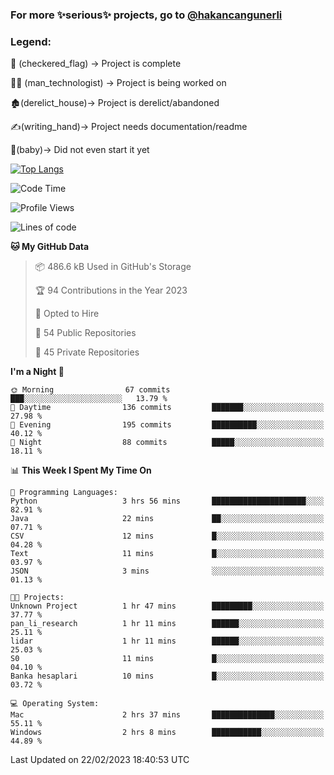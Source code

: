 ### For more ✨serious✨ projects, go to [@hakancangunerli](https://github.com/hakancangunerli)


### Legend:


🏁 (checkered_flag) -> Project is complete

👨‍💻 (man_technologist)   -> Project is being worked on

🏚️(derelict_house)-> Project is derelict/abandoned

✍️(writing_hand)-> Project needs documentation/readme

👶(baby)-> Did not even start it yet

[![Top Langs](https://github-readme-stats.vercel.app/api/top-langs/?username=johngunerli&layout=compact&hide=tex,html,shell,CSS&langs_count=10&exclude_repo=2015-csharp)](https://github.com/anuraghazra/github-readme-stats)


<!--START_SECTION:waka-->
![Code Time](http://img.shields.io/badge/Code%20Time-388%20hrs%2038%20mins-blue)

![Profile Views](http://img.shields.io/badge/Profile%20Views-9-blue)

![Lines of code](https://img.shields.io/badge/From%20Hello%20World%20I%27ve%20Written-1.1%20million%20lines%20of%20code-blue)

**🐱 My GitHub Data** 

> 📦 486.6 kB Used in GitHub's Storage 
 > 
> 🏆 94 Contributions in the Year 2023
 > 
> 💼 Opted to Hire
 > 
> 📜 54 Public Repositories 
 > 
> 🔑 45 Private Repositories 
 > 
**I'm a Night 🦉** 

```text
🌞 Morning                67 commits          ███░░░░░░░░░░░░░░░░░░░░░░   13.79 % 
🌆 Daytime                136 commits         ███████░░░░░░░░░░░░░░░░░░   27.98 % 
🌃 Evening                195 commits         ██████████░░░░░░░░░░░░░░░   40.12 % 
🌙 Night                  88 commits          █████░░░░░░░░░░░░░░░░░░░░   18.11 % 
```


📊 **This Week I Spent My Time On** 

```text
💬 Programming Languages: 
Python                   3 hrs 56 mins       █████████████████████░░░░   82.91 % 
Java                     22 mins             ██░░░░░░░░░░░░░░░░░░░░░░░   07.71 % 
CSV                      12 mins             █░░░░░░░░░░░░░░░░░░░░░░░░   04.28 % 
Text                     11 mins             █░░░░░░░░░░░░░░░░░░░░░░░░   03.97 % 
JSON                     3 mins              ░░░░░░░░░░░░░░░░░░░░░░░░░   01.13 % 

🐱‍💻 Projects: 
Unknown Project          1 hr 47 mins        █████████░░░░░░░░░░░░░░░░   37.77 % 
pan_li_research          1 hr 11 mins        ██████░░░░░░░░░░░░░░░░░░░   25.11 % 
lidar                    1 hr 11 mins        ██████░░░░░░░░░░░░░░░░░░░   25.03 % 
S0                       11 mins             █░░░░░░░░░░░░░░░░░░░░░░░░   04.10 % 
Banka hesaplari          10 mins             █░░░░░░░░░░░░░░░░░░░░░░░░   03.72 % 

💻 Operating System: 
Mac                      2 hrs 37 mins       ██████████████░░░░░░░░░░░   55.11 % 
Windows                  2 hrs 8 mins        ███████████░░░░░░░░░░░░░░   44.89 % 
```


 Last Updated on 22/02/2023 18:40:53 UTC
<!--END_SECTION:waka-->


